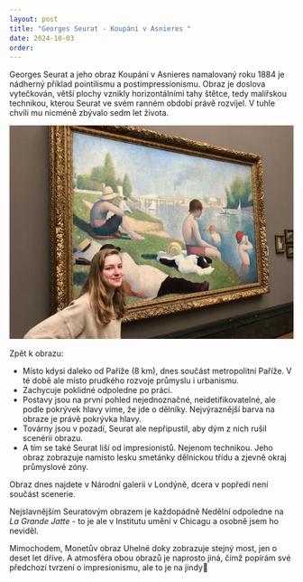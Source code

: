 ```yaml
---
layout: post
title: "Georges Seurat - Koupání v Asnieres "
date: 2024-10-03
order: 
---
```


Georges Seurat a jeho obraz  Koupání v Asnieres namalovaný roku 1884 je nádherný příklad pointilismu a postimpressionismu. Obraz je doslova vytečkován, větší plochy vznikly horizontálními tahy štětce, tedy malířskou technikou, kterou Seurat ve svém ranném období právě rozvíjel. V tuhle chvíli mu nicméně zbývalo sedm let života. 

![Georges Seurat a jeho obraz  Koupání v Asnieres](/assets/obrazy/IMG_2754.jpeg)

Zpět k obrazu: 

- Místo kdysi daleko od Paříže (8 km), dnes součást metropolitní Paříže. V té době ale místo prudkého rozvoje průmyslu i urbanismu. 
- Zachycuje poklidné odpoledne po práci. 
- Postavy jsou na první pohled nejednoznačné, neidetifikovatelné, ale podle pokrývek hlavy víme, že jde o dělníky. Nejvýraznější barva na obraze je právě pokrývka hlavy. 
- Továrny jsou v pozadí, Seurat ale nepřipustil, aby dým z nich rušil scenérii obrazu. 
- A tím se také Seurat liší od impresionistů. Nejenom technikou. Jeho obraz zobrazuje namísto lesku smetánky dělnickou třídu a zjevně okraj průmyslové zóny. 

Obraz dnes najdete v Národní galerii v Londýně, dcera v popředí není součást scenerie. 

Nejslavnějším Seuratovým obrazem je každopádně Nedělní odpoledne na *La Grande Jatte* - to je ale v Institutu umění v Chicagu a osobně jsem ho neviděl. 

Mimochodem, Monetův obraz Uhelné doky zobrazuje stejný most, jen o deset let dříve. A atmosféra obou obrazů je naprosto jiná, čímž popírám své předchozí tvrzení o impresionismu, ale to je na jindy🙂